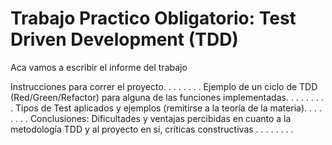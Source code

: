 # Trabajo Practico Obligatorio: Test Driven Development (TDD)

Aca vamos a escribir el informe del trabajo

Instrucciones para correr el proyecto.
.
.
.
.
.
.
.
Ejemplo de un ciclo de TDD (Red/Green/Refactor) para alguna de las funciones implementadas.
.
.
.
.
.
.
.
.
Tipos de Test aplicados y ejemplos (remitirse a la teoría de la materia).
.
.
.
.
.
.
.
Conclusiones: Dificultades y ventajas percibidas en cuanto a la metodología TDD y al proyecto en sí, críticas constructivas
.
.
.
.
.
.
.
.
